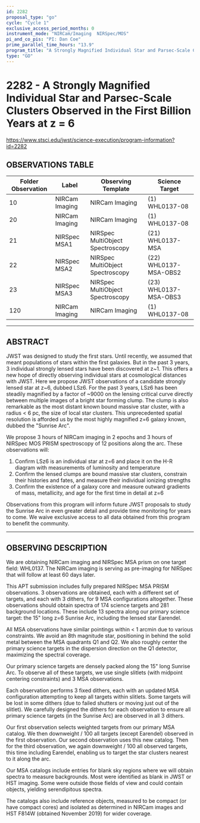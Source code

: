 ```yaml
---
id: 2282
proposal_type: "go"
cycle: "Cycle 1"
exclusive_access_period_months: 0
instrument_mode: "NIRCam/Imaging  NIRSpec/MOS"
pi_and_co_pis: "PI: Dan Coe"
prime_parallel_time_hours: "13.9"
program_title: "A Strongly Magnified Individual Star and Parsec-Scale Clusters Observed in the First Billion Years at z = 6"
type: "GO"
---
```

# 2282 - A Strongly Magnified Individual Star and Parsec-Scale Clusters Observed in the First Billion Years at z = 6
https://www.stsci.edu/jwst/science-execution/program-information?id=2282
## OBSERVATIONS TABLE
| Folder Observation | Label            | Observing Template        | Science Target        |
|--------------------|------------------|---------------------------|-----------------------|
| 10                 | NIRCam Imaging   | NIRCam Imaging            | (1) WHL0137-08        |
| 20                 | NIRCam Imaging   | NIRCam Imaging            | (1) WHL0137-08        |
| 21                 | NIRSpec MSA1     | NIRSpec MultiObject Spectroscopy | (21) WHL0137-MSA      |
| 22                 | NIRSpec MSA2     | NIRSpec MultiObject Spectroscopy | (22) WHL0137-MSA-OBS2 |
| 23                 | NIRSpec MSA3     | NIRSpec MultiObject Spectroscopy | (23) WHL0137-MSA-OBS3 |
| 120                | NIRCam Imaging   | NIRCam Imaging            | (1) WHL0137-08        |

---

## ABSTRACT

JWST was designed to study the first stars. Until recently, we assumed that meant populations of stars within the first galaxies. But in the past 3 years, 3 individual strongly lensed stars have been discovered at z~1. This offers a new hope of directly observing individual stars at cosmological distances with JWST. Here we propose JWST observations of a candidate strongly lensed star at z~6, dubbed LSz6. For the past 3 years, LSz6 has been steadily magnified by a factor of ~9000 on the lensing critical curve directly between multiple images of a bright star forming clump. The clump is also remarkable as the most distant known bound massive star cluster, with a radius < 6 pc, the size of local star clusters. This unprecedented spatial resolution is afforded us by the most highly magnified z=6 galaxy known, dubbed the "Sunrise Arc".

We propose 3 hours of NIRCam imaging in 2 epochs and 3 hours of NIRSpec MOS PRISM spectroscopy of 12 positions along the arc. These observations will:

1) Confirm LSz6 is an individual star at z=6 and place it on the H-R diagram with measurements of luminosity and temperature
2) Confirm the lensed clumps are bound massive star clusters, constrain their histories and fates, and measure their individual ionizing strengths
3) Confirm the existence of a galaxy core and measure outward gradients of mass, metallicity, and age for the first time in detail at z=6

Observations from this program will inform future JWST proposals to study the Sunrise Arc in even greater detail and provide time monitoring for years to come. We waive exclusive access to all data obtained from this program to benefit the community.

---

## OBSERVING DESCRIPTION

We are obtaining NIRCam imaging and NIRSpec MSA prism on one target field: WHL0137. The NIRCam imaging is serving as pre-imaging for NIRSpec that will follow at least 60 days later.

This APT submission includes fully prepared NIRSpec MSA PRISM observations. 3 observations are obtained, each with a different set of targets, and each with 3 dithers, for 9 MSA configurations altogether. These observations should obtain spectra of 174 science targets and 281 background locations. These include 13 spectra along our primary science target: the 15" long z=6 Sunrise Arc, including the lensed star Earendel.

All MSA observations have similar pointings within < 1 arcmin due to various constraints. We avoid an 8th magnitude star, positioning in behind the solid metal between the MSA quadrants Q1 and Q2. We also roughly center the primary science targets in the dispersion direction on the Q1 detector, maximizing the spectral coverage.

Our primary science targets are densely packed along the 15" long Sunrise Arc. To observe all of these targets, we use single slitlets (with midpoint centering constraints) and 3 MSA observations.

Each observation performs 3 fixed dithers, each with an updated MSA configuration attempting to keep all targets within slitlets. Some targets will be lost in some dithers (due to failed shutters or moving just out of the slitlet). We carefully designed the dithers for each observation to ensure all primary science targets (in the Sunrise Arc) are observed in all 3 dithers.

Our first observation selects weighted targets from our primary MSA catalog. We then downweight / 100 all targets (except Earendel) observed in the first observation. Our second observation uses this new catalog. Then for the third observation, we again downweight / 100 all observed targets, this time including Earendel, enabling us to target the star clusters nearest to it along the arc.

Our MSA catalogs include entries for blank sky regions where we will obtain spectra to measure backgrounds. Most were identified as blank in JWST or HST imaging. Some were outside those fields of view and could contain objects, yielding serendipitous spectra.

The catalogs also include reference objects, measured to be compact (or have compact cores) and isolated as determined in NIRCam images and HST F814W (obtained November 2019) for wider coverage.